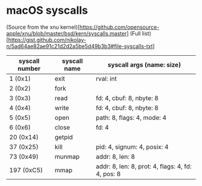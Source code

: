 # macOS syscalls

(Source from the xnu kernel)[https://github.com/opensource-apple/xnu/blob/master/bsd/kern/syscalls.master]
(Full list)[https://gist.github.com/nikolay-n/5ad64ae82ae91c21d2d2a5be5d49b3b3#file-syscalls-txt]

| syscall number | syscall name | syscall args (name: size)      |
|----------------|--------------|--------------------------------|
| 1 (0x1)        | exit         | rval: int                      |
| 2 (0x2)        | fork         |                                |
| 3 (0x3)        | read         | fd: 4, cbuf: 8, nbyte: 8       |
| 4 (0x4)        | write        | fd: 4, cbuf: 8, nbyte: 8       |
| 5 (0x5)        | open         | path: 8, flags: 4, mode: 4     |
| 6 (0x6)        | close        | fd: 4                          |
| 20 (0x14)      | getpid       |                                |
| 37 (0x25)      | kill         | pid: 4, signum: 4, posix: 4    |
| 73 (0x49)      | munmap       | addr: 8, len: 8                |
| 197 (0xC5)     | mmap         | addr: 8, len: 8, prot: 4, flags: 4, fd: 4, pos: 8 |
